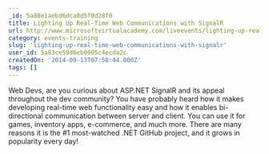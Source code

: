 ```yaml
---
_id: 5a88e1aebd6dca0d5f0d28f0
title: Lighting Up Real-Time Web Communications with SignalR
url: http://www.microsoftvirtualacademy.com/liveevents/lighting-up-real-time-web-communications-with-signalr
category: events-training
slug: 'lighting-up-real-time-web-communications-with-signalr'
user_id: 5a83ce59d6eb0005c4ecda2c
createdOn: '2014-09-13T07:58:44.000Z'
tags: []
---
```


Web Devs, are you curious about ASP.NET SignalR and its appeal throughout the dev community? You have probably heard how it makes developing real-time web functionality easy and how it enables bi-directional communication between server and client. You can use it for games, inventory apps, e-commerce, and much more. There are many reasons it is the #1 most-watched .NET GitHub project, and it grows in popularity every day!
